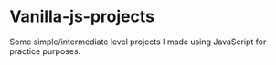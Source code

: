 # Vanilla-js-projects

Some simple/intermediate level projects I made using JavaScript for practice purposes.
